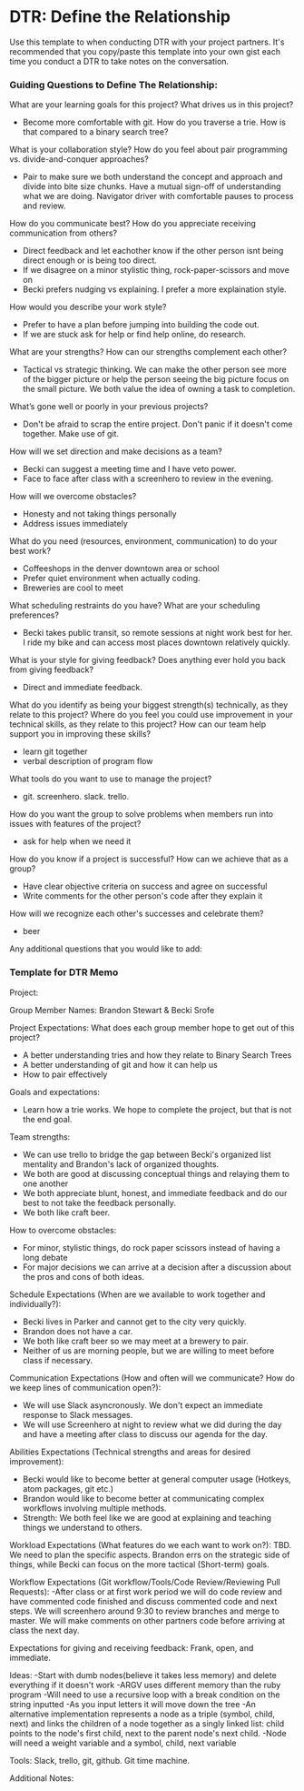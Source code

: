 # DTR: Define the Relationship

Use this template to when conducting DTR with your project partners. It's recommended that you copy/paste this template into your own gist each time you conduct a DTR to take notes on the conversation.

### Guiding Questions to Define The Relationship:

 What are your learning goals for this project? What drives us in this project?
- Become more comfortable with git. How do you traverse a trie.  How is that compared to a binary search tree?

 What is your collaboration style? How do you feel about pair programming vs. divide-and-conquer approaches?
- Pair to make sure we both understand the concept and approach and divide into bite size chunks.  Have a mutual sign-off of understanding what we are doing.  Navigator driver with comfortable pauses to process and review.


 How do you communicate best? How do you appreciate receiving communication from others?
- Direct feedback and let eachother know if the other person isnt being direct enough or is being too direct.
- If we disagree on a minor stylistic thing, rock-paper-scissors and move on
- Becki prefers nudging vs explaining. I prefer a more explaination style.

 How would you describe your work style?
- Prefer to have a plan before jumping into building the code out.
- If we are stuck ask for help or find help online, do research.

 What are your strengths? How can our strengths complement each other?
- Tactical vs strategic thinking.  We can make the other person see more of the bigger picture or help the person seeing the big picture focus on the small picture.  We both value the idea of owning a task to completion.

 What’s gone well or poorly in your previous projects?
- Don't be afraid to scrap the entire project.  Don't panic if it doesn't come together.  Make use of git.

 How will we set direction and make decisions as a team?
- Becki can suggest a meeting time and I have veto power.
- Face to face after class with a screenhero to review in the evening.

 How will we overcome obstacles?
- Honesty and not taking things personally
- Address issues immediately

 What do you need (resources, environment, communication) to do your best work?
- Coffeeshops in the denver downtown area or school
- Prefer quiet environment when actually coding.
- Breweries are cool to meet

 What scheduling restraints do you have? What are your scheduling preferences?
- Becki takes public transit, so remote sessions at night work best for her.  I ride my bike and can access most places downtown relatively quickly.

 What is your style for giving feedback? Does anything ever hold you back from giving feedback?
- Direct and immediate feedback.

 What do you identify as being your biggest strength(s) technically, as they relate to this project? Where do you feel you could use improvement in your technical skills, as they relate to this project? How can our team help support you in improving these skills?
- learn git together
- verbal description of program flow

 What tools do you want to use to manage the project?
- git.  screenhero.  slack.  trello.

 How do you want the group to solve problems when members run into issues with features of the project?
- ask for help when we need it

 How do you know if a project is successful? How can we achieve that as a group?
- Have clear objective criteria on success and agree on successful
- Write comments for the other person's code after they explain it

 How will we recognize each other's successes and celebrate them?
- beer

Any additional questions that you would like to add:








### Template for DTR Memo

Project:

Group Member Names: Brandon Stewart & Becki Srofe

Project Expectations: What does each group member hope to get out of this project?
- A better understanding tries and how they relate to Binary Search Trees
- A better understanding of git and how it can help us
- How to pair effectively

Goals and expectations:
- Learn how a trie works. We hope to complete the project, but that is not the end goal.

Team strengths:
- We can use trello to bridge the gap between Becki's organized list mentality and Brandon's lack of organized thoughts.
- We both are good at discussing conceptual things and relaying them to one another
- We both appreciate blunt, honest, and immediate feedback and do our best to not take the feedback personally.
- We both like craft beer.

How to overcome obstacles:
- For minor, stylistic things, do rock paper scissors instead of having a long debate
- For major decisions we can arrive at a decision after a discussion about the pros and cons of both ideas.

Schedule Expectations (When are we available to work together and individually?):
- Becki lives in Parker and cannot get to the city very quickly.
- Brandon does not have a car.
- We both like craft beer so we may meet at a brewery to pair.
- Neither of us are morning people, but we are willing to meet before class if necessary.

Communication Expectations (How and often will we communicate? How do we keep lines of communication open?):
- We will use Slack asyncronously.  We don't expect an immediate response to Slack messages.
- We will use Screenhero at night to review what we did during the day and have a meeting after class to discuss our agenda for the day.

Abilities Expectations (Technical strengths and areas for desired improvement):
- Becki would like to become better at general computer usage (Hotkeys, atom packages, git etc.)
- Brandon would like to become better at communicating complex workflows involving multiple methods.
- Strength: We both feel like we are good at explaining and teaching things we understand to others.

Workload Expectations (What features do we each want to work on?):
TBD.  We need to plan the specific aspects.  Brandon errs on the strategic side of things, while Becki can focus on the more tactical (Short-term) goals.

Workflow Expectations (Git workflow/Tools/Code Review/Reviewing Pull Requests):
-After class or at first work period we will do code review and have commented code finished and discuss commented code and next steps. We will screenhero around 9:30 to review branches and merge to master. We will make comments on other partners code before arriving at class the next day.

Expectations for giving and receiving feedback:
Frank, open, and immediate.

Ideas:
-Start with dumb nodes(believe it takes less memory) and delete everything if it doesn't work
-ARGV uses different memory than the ruby program
-Will need to use a recursive loop with a break condition on the string inputted
-As you input letters it will move down the tree
-An alternative implementation represents a node as a triple (symbol, child, next) and links the children of a node together as a singly linked list: child points to the node's first child, next to the parent node's next child.
-Node will need a weight variable and a symbol, child, next variable

Tools:
Slack, trello, git, github.  Git time machine.

Additional Notes:
